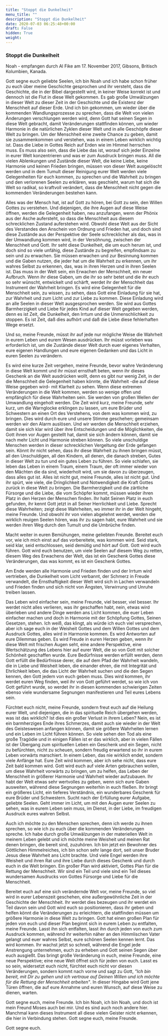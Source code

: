 ```yaml
---
title: "Stoppt die Dunkelheit"
menu_title: ""
description: "Stoppt die Dunkelheit"
date: 2020-07-03 06:25:48+00:00
draft: False
hidden: True
weight:
---
```

### Stoppt die Dunkelheit  

Noah - empfangen durch Al Fike am 17. November 2017, Gibsons, Britisch Kolumbien, Kanada.

Gott segne euch geliebte Seelen, ich bin Noah und ich habe schon früher zu euch über meine Geschichte gesprochen und ihr versteht, dass die Geschichte, die in der Bibel dargestellt wird, in keiner Weise korrekt ist und dennoch ist die Flut in diese Welt gekommen. Es gab große Umwälzungen in dieser Welt zu dieser Zeit in der Geschichte und die Existenz der Menschheit auf dieser Erde. Und ich bin gekommen, um wieder über die kommenden Wandlungsprozesse zu sprechen, dass die Welt von vielen Änderungen verschlungen werden wird, denn Gott hat seinen Segen in diese Welt gebracht, damit Veränderungen stattfinden können, um wieder Harmonie in die natürlichen Zyklen dieser Welt und in alle Geschöpfe dieser Welt zu bringen. Um der Menschheit eine zweite Chance zu geben, damit sie zusammenkommen und verstehen, was in einem Leben wirklich wichtig ist. Dass die Liebe in Gottes Reich auf Erden wie im Himmel herrschen muss. Es muss also sein, dass die Liebe das ist, worauf sich jeder Einzelne in eurer Welt konzentrieren und was er zum Ausdruck bringen muss. All die vielen Ablenkungen und Zustände dieser Welt, die keine Liebe, keine Harmonie und keinen Frieden bringen, müssen von dieser Welt ausgelöscht werden und in dem Tumult dieser Reinigung eurer Welt werden viele Gelegenheiten für euch kommen, zu sprechen und die Wahrheit zu bringen und den verlorenen Seelen zu erklären, was geschieht, warum hat sich die Welt so radikal, so kraftvoll verändert, dass die Menschheit nicht gegen die kommenden Veränderungen bestehen kann.

Alles was der Mensch hat, ist auf Gott zu hören, bei Gott zu sein, den Willen Gottes zu verstehen. Und diejenigen, die ihre Augen auf diese Weise öffnen, werden die Gelegenheit haben, neu anzufangen, wenn der Phönix aus der Asche aufersteht, so dass die Menschheit aus diesem schrecklichen Zustand auferstehen wird. Obwohl diese Welt aus der Sicht des Verstandes den Anschein von Ordnung und Frieden hat, und doch sind diese Zustände aus der Perspektive der Seele schrecklicher als das, was in der Umwandlung kommen wird, in der Versöhnung, zwischen der Menschheit und Gott. Ihr seht diese Dunkelheit, die um euch herum ist, und doch sind so viele unfähig, diese Zustände zu begreifen, empfindsam zu sein und zu erwachen. Sie müssen erwachen und zur Besinnung kommen und die Gaben nutzen, die jeder hat um die Wahrheit zu erkennen, um ihr wahres Selbst zu erkennen, das, was in ihren Herzen und in ihren Seelen ist. Das muss in der Welt sein, ein Erwachen der Menschheit, ein neuer Aufbruch. Wenn ihr diese Gaben, um die ihr so sehr betet und die ihr euch so sehr wünscht, entwickelt und schärft, werdet ihr der Menschheit das Instrument der Wahrheit bringen. Es wird eine Gelegenheit für die Menschheit sein, zu wissen, zu sehen, dass Gott eine Einladung für sie hat, zur Wahrheit und zum Licht und zur Liebe zu kommen. Diese Einladung wird an alle Seelen in dieser Welt ausgesprochen werden. Sie wird aus Gottes Barmherzigkeit und Liebe für jedes Kind auf dieser Welt gegeben werden, denn es ist Zeit, die Dunkelheit, den Irrtum und die Unmenschlichkeit zu stoppen. Es ist Zeit, daß dies aufhört und daß die Liebe diese fehlerhaften Wege ersetzt.  

Und so, meine Freunde, müsst ihr auf jede nur mögliche Weise die Wahrheit in eurem Leben und eurem Wesen ausdrücken. Ihr müsst vorleben was erforderlich ist, um die Zustände dieser Welt durch euer eigenes Verhalten, eure eigenen Handlungen und eure eigenen Gedanken und das Licht in euren Seelen zu verändern.  

Es wird eine kurze Zeit vergehen, meine Freunde, bevor wahre Veränderung in diese Welt kommt und ihr müsst ernsthaft beten, wenn ihr dieses Geschenk an die Welt ausdrücken wollt, denn es gibt nur wenig Zeit, in der die Menschheit die Gelegenheit haben könnte, die Wahrheit -die auf diese Weise gegeben wird- mit Klarheit zu sehen. Wenn diese extremen Veränderungen in die Welt kommen, werden so wenige offen und empfänglich für diese Wahrheiten sein. Sie werden von großen Wellen der Umwandlung eingeholt werden. Die Zeit wird kurz, meine Freunde, sehr kurz, um die Warnglocke erklingen zu lassen, um eure Brüder und Schwestern an einen Ort des Verstehens, von dem was kommen wird, zu bringen. Dies wird durch eure und unsere Stimme geschehen; gemeinsam werden wir den Alarm auslösen. Und wir werden die Menschheit erziehen, damit sie sich klar wird über ihre Entscheidungen und die Möglichkeiten, die Gott ihnen vor Augen gestellt hat, damit sie sich ändern können, damit sie nach mehr Licht und Harmonie streben können. So viele unschuldige Menschen werden in dieser schrecklichen Vergeltung der Erde gefangen sein. Könnt ihr nicht sehen, dass ihr diese Wahrheit zu ihnen bringen müsst, all den Unschuldigen, all den Kindern, all denen, die danach streben, Gutes in dieser Welt zu tun und ein gutes Leben zu führen. So viele schlafen, sie leben das Leben in einem Traum, einem Traum, der oft immer wieder von den Mächten die da sind, wiederholt wird, um sie davon zu überzeugen, dass alles gut ist. Alles ist nicht gut, meine Freunde, alles ist nicht gut. Und ihr spürt, wie viele, die Dringlichkeit und Notwendigkeit  die Kraft Gottes zurück in diese Welt zu bringen. Die Barmherzigkeit und die zärtliche Fürsorge und die Liebe, die vom Schöpfer kommt, müssen wieder ihren Platz in den Herzen der Menschen finden. Ihr habt Seinen Platz in euch gefunden, ihr kennt Gott jetzt in all Seiner Herrlichkeit und Liebe. Sprecht diese Wahrheiten; zeigt diese Wahrheiten, wo immer ihr in der Welt hingeht, meine Freunde. Und obwohl ihr von vielen abgelehnt werdet, werden die wirklich reuigen Seelen hören, was ihr zu sagen habt, eure Wahrheit und sie werden ihren Weg durch den Tumult und die Umbrüche finden.

Macht weiter in euren Bemühungen, meine geliebten Freunde. Bereitet euch vor, wie ich mich einst auf das vorbereitete, was kommen wird. Seid stark, seid klar, seid entschlossen, seid demütig und hört auf Gott. Gott wird euch führen. Gott wird euch benutzen, um viele Seelen auf diesem Weg zu retten, diesem Weg des Erwachens der Welt, das ist ein Geschenk Gottes diese Veränderungen, das was kommt, es ist ein Geschenk Gottes.  

Am Ende werden alle Harmonie und Frieden finden und der Irrtum wird vertrieben, die Dunkelheit vom Licht verbannt, der Schmerz in Freude verwandelt, die Ernsthaftigkeit dieser Welt wird sich in Lachen verwandeln und Frieden finden und sich nicht von Ängsten, Verwirrung und Unruhe treiben lassen.

Das Leben wird einfacher sein, meine Freunde, viel besser, viel besser. Ihr werdet nicht alles verlieren, was ihr geschaffen habt, nein, etwas wird überleben und andere Dinge werden ans Licht kommen, die euer Leben einfacher machen und doch in Harmonie mit der Schöpfung Gottes, Seinen Gesetzen, stehen. Ich weiß, das klingt, als würde ich euch viel versprechen, aber ich sage euch in der Weisheit Gottes und dem Willen Gottes und dem Ausdruck Gottes, alles wird in Harmonie kommen. Es wird Antworten auf eure Dilemmas geben. Es wird Freude in euren Herzen geben, wenn ihr diese Welt mit frischen Augen seht, eine andere Perspektive, eine Wertschätzung des Lebens hier auf eurer Welt, die so von Gott mit solcher Schönheit geschaffen wurde. Eure Bedürfnisse werden erfüllt werden, denn Gott erfüllt die Bedürfnisse derer, die auf dem Pfad der Wahrheit wandeln, die in Liebe und Weisheit leben, die einander ehren, die mit Integrität und Ehrlichkeit leben, die das Licht der Wahrheit suchen und die den Segen kennen, den Gott jedem von euch geben muss. Dies wird kommen, ihr werdet euren Weg finden, weil ihr von Gott geführt werdet, so wie ich von Gott geführt wurde, so werdet ihr in diesen kommenden schwierigen Zeiten ebenso viele wundersame Segnungen manifestieren und Teil eures Lebens sein.

Fürchtet euch nicht, meine Freunde, sondern freut euch auf die Heilung eurer Welt, und diejenigen, die in das spirituelle Reich übergehen werden, was ist das wirklich? Ist dies ein großer Verlust in ihrem Leben? Nein, es ist ein barmherziges Ende ihres Schmerzes, damit auch sie wieder in der Welt des Geisteswesen anfangen können, damit sie größere Wahrheiten lernen und ein Leben im Licht führen können. So viele sehen den Tod als eine große Tragödie und in einigen Fällen ist er das wirklich, aber in vielen Fällen ist der Übergang zum spirituellen Leben ein Geschenk und ein Segen, nicht zu befürchten, nicht zu scheuen, sondern freudig erwartend so ihr in eurem Leben vorwärts marschiert. In einem Leben, das nie wirklich endet, sondern viele Anfänge hat. Eure Zeit wird kommen, aber ich sehe nicht, dass eure Zeit bald kommen wird. Gott wird euch auf viele Arten gebrauchen wollen, um diese Wahrheit vorwärts zu bringen, um zu helfen, das Leben der Menschheit in größerer Harmonie und Wahrheit wieder aufzubauen. Ihr habt der Welt etwas sehr wertvolles zu geben, wenn sich eure Gaben ausweiten, während diese Segnungen weiterhin in euch fließen. Ihr bringt ein größeres Licht, ein tieferes Verständnis, ein wunderbares Geschenk für eure Brüder und Schwestern. Sucht nach der Erfüllung eurer Aufgabe, geliebte Seelen. Geht immer im Licht, um mit den Augen eurer Seelen zu sehen, was in eurem Leben sein muss, im Dienst, in der Liebe, im freudigen Ausdruck eures wahren Selbst.

Auch ich möchte zu den Menschen sprechen, denn ich werde zu ihnen sprechen, so wie ich zu euch über die kommenden Veränderungen spreche. Ich habe durch große Umwälzungen in der materiellen Welt in meinem Leben gelebt und ich möchte meine Weisheit und meinen Rat denen bringen, die bereit sind, zuzuhören. Ich bin jetzt ein Bewohner des Göttlichen Himmelreiches, ich bin schon sehr lange dort, seit unser Bruder Jesus diese Wahrheit ans Licht brachte. Und viele Engel werden ihre Weisheit und ihren Rat und ihre Liebe durch dieses Geschenk und durch euch in die Welt bringen. Ein großer Plan wird aktiviert, Gottes Plan für die Rettung der Menschheit. Wir sind ein Teil und viele sind ein Teil dieses wundersamen Ausdrucks von Gottes Fürsorge und Liebe für die Menschheit.  

Bereitet euch auf eine sich verändernde Welt vor, meine Freunde, so viel wird in eurer Lebenszeit geschehen, eine außergewöhnliche Zeit in der Geschichte der Menschheit. Ihr werdet dies bezeugen und ihr werdet ein Teil davon sein und Gott wird euch so positionieren, dass ihr geben und helfen könnt die Veränderungen zu erleichtern, die stattfinden müssen um größere Harmonie in diese Welt zu bringen. Gott hat einen großen Plan für jeden von euch und dieser Plan beginnt sich in eurem Leben zu entfalten, meine Freunde. Lasst ihn sich entfalten, lasst ihn durch jeden von euch zum Ausdruck kommen, während ihr weiterhin näher an den Himmlischen Vater gelangt und euer wahres Selbst, eure schönen Seelen kennen lernt. Das wird kommen. Ihr wachst jetzt so schnell, während die Engel jede Anstrengung unternehmen, euch zu erheben und Gott seinen Segen über euch ausgießt. Das bringt große Veränderung in euch, meine Freunde, eine neue Perspektive; eine neue Welt öffnet sich für jeden von euch. Lasst es so sein, widersetzt euch nicht, fürchtet euch nicht vor diesen Veränderungen, sondern kommt nach vorne und sagt zu Gott, *"Ich bin bereit, mit Dir zu gehen und ich vertraue auf Deinen Willen und ich möchte für die Rettung der Menschheit arbeiten"*. In dieser Hingabe wird Gott jene Türen öffnen, die auf eure Annahme und euren Wunsch, auf diese Weise zu dienen, warten.

Gott segne euch, meine Freunde. Ich bin Noah, ich bin Noah, und doch ist mein Freund Moses auch bei mir. Und es sind auch noch andere hier. Manchmal kann dieses Instrument all diese vielen Geister nicht erkennen, die hier in Verbindung stehen. Gott segne euch, meine Freunde.

Gott segne euch.
